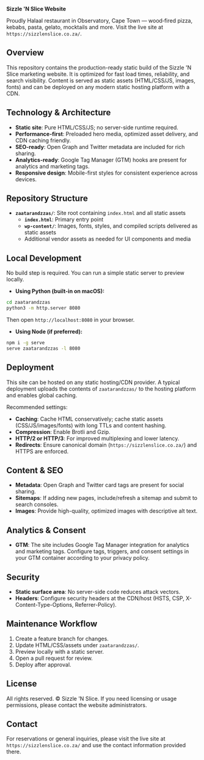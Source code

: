 **Sizzle 'N Slice Website**

Proudly Halaal restaurant in Observatory, Cape Town — wood‑fired pizza, kebabs, pasta, gelato, mocktails and more. Visit the live site at `https://sizzlenslice.co.za/`.

## Overview
This repository contains the production-ready static build of the Sizzle 'N Slice marketing website. It is optimized for fast load times, reliability, and search visibility. Content is served as static assets (HTML/CSS/JS, images, fonts) and can be deployed on any modern static hosting platform with a CDN.

## Technology & Architecture
- **Static site**: Pure HTML/CSS/JS; no server-side runtime required.
- **Performance-first**: Preloaded hero media, optimized asset delivery, and CDN caching friendly.
- **SEO-ready**: Open Graph and Twitter metadata are included for rich sharing.
- **Analytics-ready**: Google Tag Manager (GTM) hooks are present for analytics and marketing tags.
- **Responsive design**: Mobile-first styles for consistent experience across devices.

## Repository Structure
- **`zaatarandzzas/`**: Site root containing `index.html` and all static assets
  - **`index.html`**: Primary entry point
  - **`wp-content/`**: Images, fonts, styles, and compiled scripts delivered as static assets
  - Additional vendor assets as needed for UI components and media

## Local Development
No build step is required. You can run a simple static server to preview locally.

- **Using Python (built-in on macOS):**
```bash
cd zaatarandzzas
python3 -m http.server 8080
```
Then open `http://localhost:8080` in your browser.

- **Using Node (if preferred):**
```bash
npm i -g serve
serve zaatarandzzas -l 8080
```

## Deployment
This site can be hosted on any static hosting/CDN provider. A typical deployment uploads the contents of `zaatarandzzas/` to the hosting platform and enables global caching.

Recommended settings:
- **Caching**: Cache HTML conservatively; cache static assets (CSS/JS/images/fonts) with long TTLs and content hashing.
- **Compression**: Enable Brotli and Gzip.
- **HTTP/2 or HTTP/3**: For improved multiplexing and lower latency.
- **Redirects**: Ensure canonical domain (`https://sizzlenslice.co.za/`) and HTTPS are enforced.

## Content & SEO
- **Metadata**: Open Graph and Twitter card tags are present for social sharing.
- **Sitemaps**: If adding new pages, include/refresh a sitemap and submit to search consoles.
- **Images**: Provide high-quality, optimized images with descriptive alt text.

## Analytics & Consent
- **GTM**: The site includes Google Tag Manager integration for analytics and marketing tags. Configure tags, triggers, and consent settings in your GTM container according to your privacy policy.

## Security
- **Static surface area**: No server-side code reduces attack vectors.
- **Headers**: Configure security headers at the CDN/host (HSTS, CSP, X-Content-Type-Options, Referrer-Policy).

## Maintenance Workflow
1. Create a feature branch for changes.
2. Update HTML/CSS/assets under `zaatarandzzas/`.
3. Preview locally with a static server.
4. Open a pull request for review.
5. Deploy after approval.

## License
All rights reserved. © Sizzle 'N Slice. If you need licensing or usage permissions, please contact the website administrators.

## Contact
For reservations or general inquiries, please visit the live site at `https://sizzlenslice.co.za/` and use the contact information provided there.
